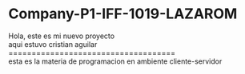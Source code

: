 # Company-P1-IFF-1019-LAZAROM
Hola, este es mi nuevo proyecto
<br/> aqui estuvo cristian aguilar
<br/> ====================================
<br/> esta es la materia de programacion en ambiente cliente-servidor